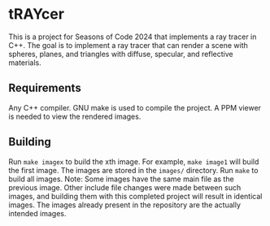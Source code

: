 # tRAYcer

This is a project for Seasons of Code 2024 that implements a ray tracer in C++. The goal is to implement a ray tracer that can render a scene with spheres, planes, and triangles with diffuse, specular, and reflective materials.

## Requirements

Any C++ compiler. GNU make is used to compile the project. A PPM viewer is needed to view the rendered images.

## Building

Run `make imagex` to build the xth image. For example, `make image1` will build the first image. The images are stored in the `images/` directory.
Run `make` to build all images.
Note: Some images have the same main file as the previous image. Other include file changes were made between such images, and building them with this completed project will result in identical images. The images already present in the repository are the actually intended images.
